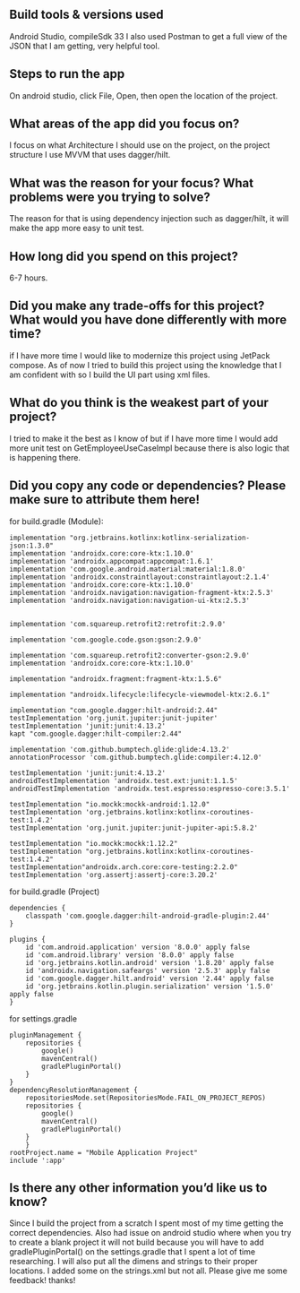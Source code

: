 ## Build tools & versions used
Android Studio, compileSdk 33
I also used Postman to get a full view of the JSON that I am getting, very helpful tool.

## Steps to run the app
On android studio, click File, Open, then open the location of the project.

## What areas of the app did you focus on?
I focus on what Architecture I should use on the project, on the project structure I use MVVM that uses dagger/hilt.

## What was the reason for your focus? What problems were you trying to solve?
The reason for that is using dependency injection such as dagger/hilt, it will make the app more easy to unit test.

## How long did you spend on this project?
6-7 hours.

## Did you make any trade-offs for this project? What would you have done differently with more time?
if I have more time I would like to modernize this project using JetPack compose. As of now I tried to build this project using the knowledge that I am confident with so I build the UI part using xml files.

## What do you think is the weakest part of your project?
I tried to make it the best as I know of but if I have more time I would add more unit test on GetEmployeeUseCaseImpl because there is also logic that is happening there.

## Did you copy any code or dependencies? Please make sure to attribute them here!
for build.gradle (Module):

    implementation "org.jetbrains.kotlinx:kotlinx-serialization-json:1.3.0"
    implementation 'androidx.core:core-ktx:1.10.0'
    implementation 'androidx.appcompat:appcompat:1.6.1'
    implementation 'com.google.android.material:material:1.8.0'
    implementation 'androidx.constraintlayout:constraintlayout:2.1.4'
    implementation 'androidx.core:core-ktx:1.10.0'
    implementation 'androidx.navigation:navigation-fragment-ktx:2.5.3'
    implementation 'androidx.navigation:navigation-ui-ktx:2.5.3'

  
    implementation 'com.squareup.retrofit2:retrofit:2.9.0'
 
    implementation 'com.google.code.gson:gson:2.9.0'
   
    implementation 'com.squareup.retrofit2:converter-gson:2.9.0'
    implementation 'androidx.core:core-ktx:1.10.0'

    implementation "androidx.fragment:fragment-ktx:1.5.6"
   
    implementation "androidx.lifecycle:lifecycle-viewmodel-ktx:2.6.1"
   
    implementation "com.google.dagger:hilt-android:2.44"
    testImplementation 'org.junit.jupiter:junit-jupiter'
    testImplementation 'junit:junit:4.13.2'
    kapt "com.google.dagger:hilt-compiler:2.44"
    
    implementation 'com.github.bumptech.glide:glide:4.13.2'
    annotationProcessor 'com.github.bumptech.glide:compiler:4.12.0'

    testImplementation 'junit:junit:4.13.2'
    androidTestImplementation 'androidx.test.ext:junit:1.1.5'
    androidTestImplementation 'androidx.test.espresso:espresso-core:3.5.1'

    testImplementation "io.mockk:mockk-android:1.12.0"
    testImplementation 'org.jetbrains.kotlinx:kotlinx-coroutines-test:1.4.2'
    testImplementation 'org.junit.jupiter:junit-jupiter-api:5.8.2'

    testImplementation "io.mockk:mockk:1.12.2"
    testImplementation "org.jetbrains.kotlinx:kotlinx-coroutines-test:1.4.2"
    testImplementation"androidx.arch.core:core-testing:2.2.0"
    testImplementation 'org.assertj:assertj-core:3.20.2'

for build.gradle (Project)

    dependencies {
        classpath 'com.google.dagger:hilt-android-gradle-plugin:2.44'
    }

    plugins {
        id 'com.android.application' version '8.0.0' apply false
        id 'com.android.library' version '8.0.0' apply false
        id 'org.jetbrains.kotlin.android' version '1.8.20' apply false
        id 'androidx.navigation.safeargs' version '2.5.3' apply false
        id 'com.google.dagger.hilt.android' version '2.44' apply false
        id 'org.jetbrains.kotlin.plugin.serialization' version '1.5.0' apply false
    }

for settings.gradle

    pluginManagement {
        repositories {
            google()
            mavenCentral()
            gradlePluginPortal()
        }
    }
    dependencyResolutionManagement {
        repositoriesMode.set(RepositoriesMode.FAIL_ON_PROJECT_REPOS)
        repositories {
            google()
            mavenCentral()
            gradlePluginPortal()
        }
        }
    rootProject.name = "Mobile Application Project"
    include ':app'


## Is there any other information you’d like us to know?
Since I build the project from a scratch I spent most of my time getting the correct dependencies.
Also had issue on android studio where when you try to create a blank project it will not build because you will have to add gradlePluginPortal() on the settings.gradle that I spent a lot of time researching.
I will also put all the dimens and strings to their proper locations. I added some on the strings.xml but not all.
Please give me some feedback! thanks!
